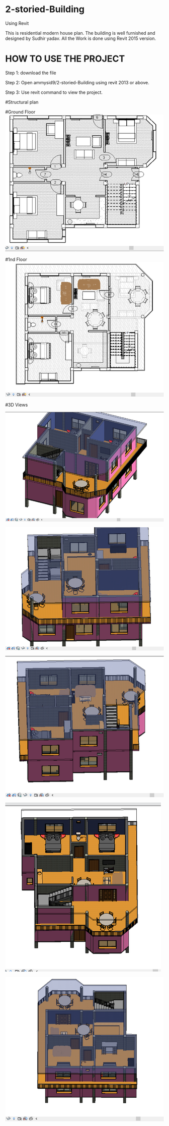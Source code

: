 # 2-storied-Building
Using Revit

This is residential modern house plan. The building is well furnished and designed by Sudhir yadav. All the Work is done using Revit 
2015 version.

# HOW TO USE THE PROJECT
Step 1: download the file

Step 2: Open ammysid9/2-storied-Building using revit 2013 or above.

Step 3: Use revit command to view the project.

#Structural plan

#Ground Floor
![alt text](https://github.com/ammysid9/BY.Home/blob/master/Screen%20shots/Ground%20floor%20plan.png?raw=true)

#1nd Floor
![alt text](https://github.com/ammysid9/BY.Home/blob/master/Screen%20shots/1st%20floor%20plan.png?raw=true)

#3D Views

![alt text](https://github.com/ammysid9/BY.Home/blob/master/Screen%20shots/East%20view.png?raw=true)

![alt text](https://github.com/ammysid9/BY.Home/blob/master/Screen%20shots/North%20View.png?raw=true)

![alt text](https://github.com/ammysid9/BY.Home/blob/master/Screen%20shots/South%20View1.png?raw=true)

![alt text](https://github.com/ammysid9/BY.Home/blob/master/Screen%20shots/Top%20East.png?raw=true)

![alt text](https://github.com/ammysid9/BY.Home/blob/master/Screen%20shots/West%20view.png?raw=true)
